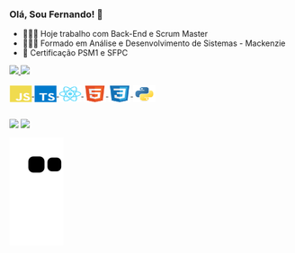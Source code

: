 ### Olá, Sou Fernando! 👋

- 👨🏻‍💻 Hoje trabalho com Back-End e Scrum Master</h5>
- 👨🏻‍🎓 Formado em Análise e Desenvolvimento de Sistemas - Mackenzie
- 📃 Certificação PSM1 e SFPC



<div align="30">
  <a href="https://github.com/fernandofrazao">
  <img height="180em" src="https://github-readme-stats.vercel.app/api?username=fernandofrazao&show_icons=true&theme=dracula&include_all_commits=true&count_private=true"/>
  <img height="180em" src="https://github-readme-stats.vercel.app/api/top-langs/?username=fernandofrazao&layout=compact&langs_count=7&theme=dracula"/>
</div>
<div style="display: inline_block"><br>
  <img align="center" alt="fernandofrazao-Js" height="30" width="40" src="https://raw.githubusercontent.com/devicons/devicon/master/icons/javascript/javascript-plain.svg">
  <img align="center" alt="Rafa-Ts" height="30" width="40" src="https://raw.githubusercontent.com/devicons/devicon/master/icons/typescript/typescript-plain.svg">
  <img align="center" alt="fernandofrazao-React" height="30" width="40" src="https://raw.githubusercontent.com/devicons/devicon/master/icons/react/react-original.svg">
  <img align="center" alt="fernandofrazao-HTML" height="30" width="40" src="https://raw.githubusercontent.com/devicons/devicon/master/icons/html5/html5-original.svg">
  <img align="center" alt="fernandofrazao-CSS" height="30" width="40" src="https://raw.githubusercontent.com/devicons/devicon/master/icons/css3/css3-original.svg">
  <img align="center" alt="fernandofrazao-Python" height="30" width="40" src="https://raw.githubusercontent.com/devicons/devicon/master/icons/python/python-original.svg">
    
  ##
 
<div> 
  <a href = "mailto:contatofernandorobertofrazao@gmail.com"><img src="https://img.shields.io/badge/-Gmail-%23333?style=for-the-badge&logo=gmail&logoColor=white" target="_blank"></a>
  <a href="https://www.linkedin.com/in/fernandorobertofrazao/" target="_blank"><img src="https://img.shields.io/badge/-LinkedIn-%230077B5?style=for-the-badge&logo=linkedin&logoColor=white" target="_blank"></a> 

 ![Snake animation](https://github.com/rafaballerini/rafaballerini/blob/output/github-contribution-grid-snake.svg)
  
</div>

